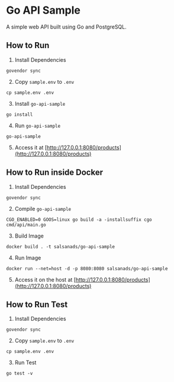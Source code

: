 # Go API Sample

A simple web API built using Go and PostgreSQL.

## How to Run

1. Install Dependencies

```
govendor sync
```

2. Copy `sample.env` to `.env`

```
cp sample.env .env
```

3. Install `go-api-sample`

```
go install
```

4. Run `go-api-sample`

```
go-api-sample
```

5. Access it at [http://127.0.0.1:8080/products](http://127.0.0.1:8080/products)

## How to Run inside Docker

1. Install Dependencies

```
govendor sync
```

2. Compile `go-api-sample`

```
CGO_ENABLED=0 GOOS=linux go build -a -installsuffix cgo cmd/api/main.go
```

3. Build Image

```
docker build . -t salsanads/go-api-sample
```

4. Run Image

```
docker run --net=host -d -p 8080:8080 salsanads/go-api-sample
```

5. Access it on the host at [http://127.0.0.1:8080/products](http://127.0.0.1:8080/products)

## How to Run Test

1. Install Dependencies

```
govendor sync
```

2. Copy `sample.env` to `.env`

```
cp sample.env .env
```

3. Run Test

```
go test -v
```
